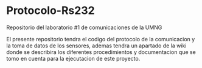 # Protocolo-Rs232
Repositorio del laboratorio #1 de comunicaciones de la UMNG

El presente repositorio tendra el codigo del protocolo de la comunicacion y la toma de datos de los sensores, ademas tendra un apartado de la wiki donde se describira los diferentes procedimientos y documentacion que se tomo en cuenta para la ejecutacion de este proyecto.
